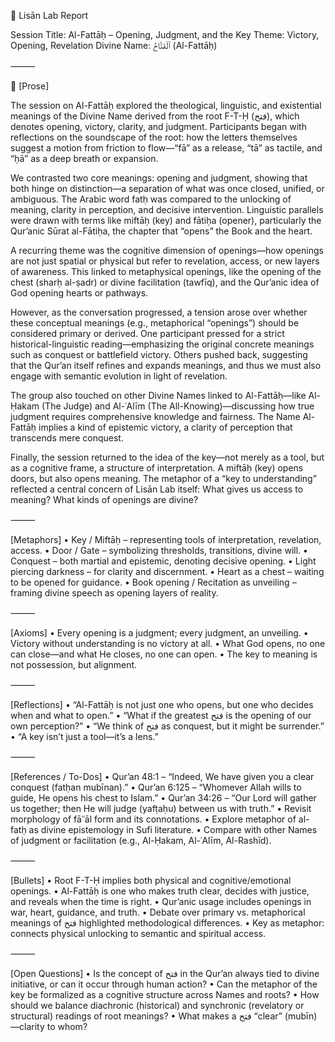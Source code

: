 🧪 Lisān Lab Report

Session Title: Al-Fattāḥ – Opening, Judgment, and the Key
Theme: Victory, Opening, Revelation
Divine Name: ٱلْفَتَّاحُ (Al-Fattāḥ)

⸻

🌿 [Prose]

The session on Al-Fattāḥ explored the theological, linguistic, and existential meanings of the Divine Name derived from the root F-T-Ḥ (فتح), which denotes opening, victory, clarity, and judgment. Participants began with reflections on the soundscape of the root: how the letters themselves suggest a motion from friction to flow—“fā” as a release, “tā” as tactile, and “ḥā” as a deep breath or expansion.

We contrasted two core meanings: opening and judgment, showing that both hinge on distinction—a separation of what was once closed, unified, or ambiguous. The Arabic word fatḥ was compared to the unlocking of meaning, clarity in perception, and decisive intervention. Linguistic parallels were drawn with terms like miftāḥ (key) and fātiḥa (opener), particularly the Qur’anic Sūrat al-Fātiḥa, the chapter that “opens” the Book and the heart.

A recurring theme was the cognitive dimension of openings—how openings are not just spatial or physical but refer to revelation, access, or new layers of awareness. This linked to metaphysical openings, like the opening of the chest (sharḥ al-ṣadr) or divine facilitation (tawfīq), and the Qur’anic idea of God opening hearts or pathways.

However, as the conversation progressed, a tension arose over whether these conceptual meanings (e.g., metaphorical “openings”) should be considered primary or derived. One participant pressed for a strict historical-linguistic reading—emphasizing the original concrete meanings such as conquest or battlefield victory. Others pushed back, suggesting that the Qur’an itself refines and expands meanings, and thus we must also engage with semantic evolution in light of revelation.

The group also touched on other Divine Names linked to Al-Fattāḥ—like Al-Ḥakam (The Judge) and Al-ʿAlīm (The All-Knowing)—discussing how true judgment requires comprehensive knowledge and fairness. The Name Al-Fattāḥ implies a kind of epistemic victory, a clarity of perception that transcends mere conquest.

Finally, the session returned to the idea of the key—not merely as a tool, but as a cognitive frame, a structure of interpretation. A miftāḥ (key) opens doors, but also opens meaning. The metaphor of a “key to understanding” reflected a central concern of Lisān Lab itself: What gives us access to meaning? What kinds of openings are divine?

⸻

[Metaphors]
	•	Key / Miftāḥ – representing tools of interpretation, revelation, access.
	•	Door / Gate – symbolizing thresholds, transitions, divine will.
	•	Conquest – both martial and epistemic, denoting decisive opening.
	•	Light piercing darkness – for clarity and discernment.
	•	Heart as a chest – waiting to be opened for guidance.
	•	Book opening / Recitation as unveiling – framing divine speech as opening layers of reality.

⸻

[Axioms]
	•	Every opening is a judgment; every judgment, an unveiling.
	•	Victory without understanding is no victory at all.
	•	What God opens, no one can close—and what He closes, no one can open.
	•	The key to meaning is not possession, but alignment.

⸻

[Reflections]
	•	“Al-Fattāḥ is not just one who opens, but one who decides when and what to open.”
	•	“What if the greatest فتح is the opening of our own perception?”
	•	“We think of فتح as conquest, but it might be surrender.”
	•	“A key isn’t just a tool—it’s a lens.”

⸻

[References / To-Dos]
	•	Qur’an 48:1 – “Indeed, We have given you a clear conquest (fatḥan mubīnan).”
	•	Qur’an 6:125 – “Whomever Allah wills to guide, He opens his chest to Islam.”
	•	Qur’an 34:26 – “Our Lord will gather us together; then He will judge (yafṭaḥu) between us with truth.”
	•	Revisit morphology of fāʿʿāl form and its connotations.
	•	Explore metaphor of al-fatḥ as divine epistemology in Sufi literature.
	•	Compare with other Names of judgment or facilitation (e.g., Al-Ḥakam, Al-ʿAlīm, Al-Rashīd).

⸻

[Bullets]
	•	Root F-T-Ḥ implies both physical and cognitive/emotional openings.
	•	Al-Fattāḥ is one who makes truth clear, decides with justice, and reveals when the time is right.
	•	Qur’anic usage includes openings in war, heart, guidance, and truth.
	•	Debate over primary vs. metaphorical meanings of فتح highlighted methodological differences.
	•	Key as metaphor: connects physical unlocking to semantic and spiritual access.

⸻

[Open Questions]
	•	Is the concept of فتح in the Qur’an always tied to divine initiative, or can it occur through human action?
	•	Can the metaphor of the key be formalized as a cognitive structure across Names and roots?
	•	How should we balance diachronic (historical) and synchronic (revelatory or structural) readings of root meanings?
	•	What makes a فتح “clear” (mubīn)—clarity to whom?

